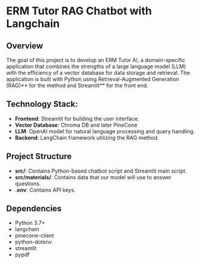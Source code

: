 # ERM Tutor RAG Chatbot with Langchain

## Overview
The goal of this project is to develop an ERM Tutor AI, a domain-specific application that combines the strengths of a large language model (LLM) with the efficiency of a vector database for data storage and retrieval. The application is built with Python using Retrieval-Augmented Generation (RAG)** for the method and Streamlit** for the front end.

## Technology Stack:
- **Frontend**: Streamlit for building the user interface.
- **Vector Database**: Chroma DB and later PineCone
- **LLM**: OpenAI model for natural language processing and query handling.
- **Backend**: LangChain framework utilizing the RAG method.

## Project Structure
- **src/**: Contains Python-based chatbot script and Streamlit main script.
- **src/materials/**: Contains data that our model will use to answer questions.
- **.env**: Contains API keys.

## Dependencies
- Python 3.7+
- langchain
- pinecone-client
- python-dotenv
- streamlit
- pypdf



